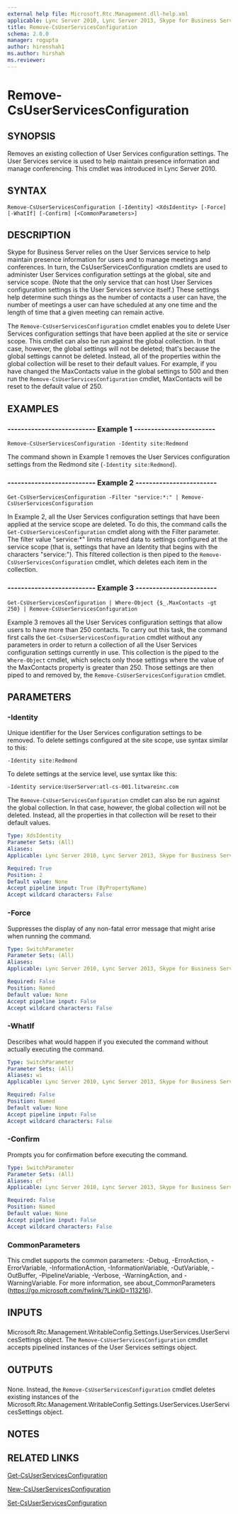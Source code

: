 ```yaml
---
external help file: Microsoft.Rtc.Management.dll-help.xml
applicable: Lync Server 2010, Lync Server 2013, Skype for Business Server 2015, Skype for Business Server 2019
title: Remove-CsUserServicesConfiguration
schema: 2.0.0
manager: rogupta
author: hirenshah1
ms.author: hirshah
ms.reviewer:
---
```


# Remove-CsUserServicesConfiguration

## SYNOPSIS
Removes an existing collection of User Services configuration settings.
The User Services service is used to help maintain presence information and manage conferencing.
This cmdlet was introduced in Lync Server 2010.


## SYNTAX

```
Remove-CsUserServicesConfiguration [-Identity] <XdsIdentity> [-Force] [-WhatIf] [-Confirm] [<CommonParameters>]
```

## DESCRIPTION
Skype for Business Server relies on the User Services service to help maintain presence information for users and to manage meetings and conferences.
In turn, the CsUserServicesConfiguration cmdlets are used to administer User Services configuration settings at the global, site and service scope.
(Note that the only service that can host User Services configuration settings is the User Services service itself.) These settings help determine such things as the number of contacts a user can have, the number of meetings a user can have scheduled at any one time and the length of time that a given meeting can remain active.

The `Remove-CsUserServicesConfiguration` cmdlet enables you to delete User Services configuration settings that have been applied at the site or service scope.
This cmdlet can also be run against the global collection.
In that case, however, the global settings will not be deleted; that's because the global settings cannot be deleted.
Instead, all of the properties within the global collection will be reset to their default values.
For example, if you have changed the MaxContacts value in the global settings to 500 and then run the `Remove-CsUserServicesConfiguration` cmdlet, MaxContacts will be reset to the default value of 250.


## EXAMPLES

### -------------------------- Example 1 ------------------------
```
Remove-CsUserServicesConfiguration -Identity site:Redmond
```

The command shown in Example 1 removes the User Services configuration settings from the Redmond site (`-Identity site:Redmond`).


### -------------------------- Example 2 ------------------------
```
Get-CsUserServicesConfiguration -Filter "service:*:" | Remove-CsUserServicesConfiguration
```

In Example 2, all the User Services configuration settings that have been applied at the service scope are deleted.
To do this, the command calls the `Get-CsUserServicesConfiguration` cmdlet along with the Filter parameter.
The filter value "service:*" limits returned data to settings configured at the service scope (that is, settings that have an Identity that begins with the characters "service:").
This filtered collection is then piped to the `Remove-CsUserServicesConfiguration` cmdlet, which deletes each item in the collection.


### -------------------------- Example 3 ------------------------
```
Get-CsUserServicesConfiguration | Where-Object {$_.MaxContacts -gt 250} | Remove-CsUserServicesConfiguration
```

Example 3 removes all the User Services configuration settings that allow users to have more than 250 contacts.
To carry out this task, the command first calls the `Get-CsUserServicesConfiguration` cmdlet without any parameters in order to return a collection of all the User Services configuration settings currently in use.
This collection is the piped to the `Where-Object` cmdlet, which selects only those settings where the value of the MaxContacts property is greater than 250.
Those settings are then piped to and removed by, the `Remove-CsUserServicesConfiguration` cmdlet.


## PARAMETERS

### -Identity
Unique identifier for the User Services configuration settings to be removed.
To delete settings configured at the site scope, use syntax similar to this:

`-Identity site:Redmond`

To delete settings at the service level, use syntax like this:

`-Identity service:UserServer:atl-cs-001.litwareinc.com`

The `Remove-CsUserServicesConfiguration` cmdlet can also be run against the global collection.
In that case, however, the global collection will not be deleted.
Instead, all the properties in that collection will be reset to their default values.


```yaml
Type: XdsIdentity
Parameter Sets: (All)
Aliases: 
Applicable: Lync Server 2010, Lync Server 2013, Skype for Business Server 2015, Skype for Business Server 2019

Required: True
Position: 2
Default value: None
Accept pipeline input: True (ByPropertyName)
Accept wildcard characters: False
```

### -Force
Suppresses the display of any non-fatal error message that might arise when running the command.

```yaml
Type: SwitchParameter
Parameter Sets: (All)
Aliases: 
Applicable: Lync Server 2010, Lync Server 2013, Skype for Business Server 2015, Skype for Business Server 2019

Required: False
Position: Named
Default value: None
Accept pipeline input: False
Accept wildcard characters: False
```

### -WhatIf
Describes what would happen if you executed the command without actually executing the command.

```yaml
Type: SwitchParameter
Parameter Sets: (All)
Aliases: wi
Applicable: Lync Server 2010, Lync Server 2013, Skype for Business Server 2015, Skype for Business Server 2019

Required: False
Position: Named
Default value: None
Accept pipeline input: False
Accept wildcard characters: False
```

### -Confirm
Prompts you for confirmation before executing the command.

```yaml
Type: SwitchParameter
Parameter Sets: (All)
Aliases: cf
Applicable: Lync Server 2010, Lync Server 2013, Skype for Business Server 2015, Skype for Business Server 2019

Required: False
Position: Named
Default value: None
Accept pipeline input: False
Accept wildcard characters: False
```

### CommonParameters
This cmdlet supports the common parameters: -Debug, -ErrorAction, -ErrorVariable, -InformationAction, -InformationVariable, -OutVariable, -OutBuffer, -PipelineVariable, -Verbose, -WarningAction, and -WarningVariable. For more information, see about_CommonParameters (https://go.microsoft.com/fwlink/?LinkID=113216).

## INPUTS

###  
Microsoft.Rtc.Management.WritableConfig.Settings.UserServices.UserServicesSettings object.
The `Remove-CsUserServicesConfiguration` cmdlet accepts pipelined instances of the User Services settings object.

## OUTPUTS

###  
None.
Instead, the `Remove-CsUserServicesConfiguration` cmdlet deletes existing instances of the Microsoft.Rtc.Management.WritableConfig.Settings.UserServices.UserServicesSettings object.

## NOTES

## RELATED LINKS

[Get-CsUserServicesConfiguration](Get-CsUserServicesConfiguration.md)

[New-CsUserServicesConfiguration](New-CsUserServicesConfiguration.md)

[Set-CsUserServicesConfiguration](Set-CsUserServicesConfiguration.md)


